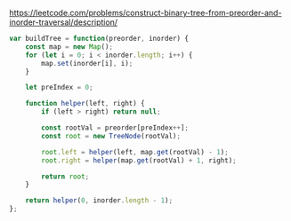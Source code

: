 https://leetcode.com/problems/construct-binary-tree-from-preorder-and-inorder-traversal/description/

```js
var buildTree = function(preorder, inorder) {
    const map = new Map();
    for (let i = 0; i < inorder.length; i++) {
        map.set(inorder[i], i);
    }

    let preIndex = 0;

    function helper(left, right) {
        if (left > right) return null;

        const rootVal = preorder[preIndex++];
        const root = new TreeNode(rootVal);

        root.left = helper(left, map.get(rootVal) - 1);
        root.right = helper(map.get(rootVal) + 1, right);

        return root;
    }

    return helper(0, inorder.length - 1);
};
```